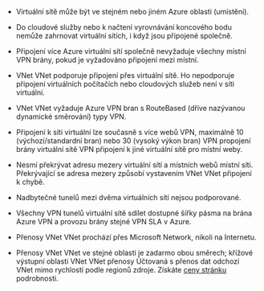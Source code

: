 - Virtuální sítě může být ve stejném nebo jiném Azure oblasti (umístění).

- Do cloudové služby nebo k načtení vyrovnávání koncového bodu nemůže zahrnovat virtuální sítích, i když jsou připojené společně.

- Připojení více Azure virtuální sítí společně nevyžaduje všechny místní VPN brány, pokud je vyžadováno připojení mezi místní.

- VNet VNet podporuje připojení přes virtuální sítě. Ho nepodporuje připojení virtuálních počítačích nebo cloudových služeb není v síti virtuální.

- VNet VNet vyžaduje Azure VPN bran s RouteBased (dříve nazývanou dynamické směrování) typy VPN. 

- Připojení k síti virtuální lze současně s více webů VPN, maximálně 10 (výchozí/standardní bran) nebo 30 (vysoký výkon bran) VPN propojení brány virtuální sítě VPN připojení k jiné virtuální sítě pro místní weby.

- Nesmí překrývat adresu mezery virtuální sítí a místních webů místní síti. Překrývající se adresa mezery způsobí vystavením VNet VNet připojení k chybě.

- Nadbytečné tunelů mezi dvěma virtuálních sítí nejsou podporované.

- Všechny VPN tunelů virtuální sítě sdílet dostupné šířky pásma na brána Azure VPN a provozu brány stejné VPN SLA v Azure.

- Přenosy VNet VNet prochází přes Microsoft Network, nikoli na Internetu.

- Přenosy VNet VNet ve stejné oblasti je zadarmo obou směrech; křížové výstupní oblasti VNet VNet přenosy Účtovaná s přenos dat odchozí VNet mimo rychlostí podle regionů zdroje. Získáte [ceny stránku](https://azure.microsoft.com/pricing/details/vpn-gateway/) podrobnosti.